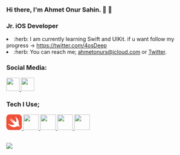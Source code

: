 ### Hi there, I'm Ahmet Onur Sahin. :maple_leaf: :herb: 

### Jr. iOS Developer 

  <li>:herb: I am currently learning Swift and UIKit. if u want follow my progress -> <a href="https://twitter.com/4osDeep">https://twitter.com/4osDeep</a></li>
  <li>:herb: You can reach me; <a href="ahmetonurs@icloud.com">ahmetonurs@icloud.com</a> or <a href="https://twitter.com/4osDeep">Twitter</a>.</li>

### Social Media:

 [<img height="35" width="35" src="https://cdn-icons-png.flaticon.com/512/174/174857.png" />
][linked.in]
[<img height="35" width="35" src="https://upload.wikimedia.org/wikipedia/commons/thumb/4/4f/Twitter-logo.svg/2491px-Twitter-logo.svg.png" />
][twitter]


### Tech I Use;
 [<img height="41" width="41" src="https://raw.githubusercontent.com/github/explore/80688e429a7d4ef2fca1e82350fe8e3517d3494d/topics/swift/swift.png" />
][swift]
[<img height="41" width="41" src="https://miro.medium.com/max/384/1*PeFnya42mpOiCvdgm49ifQ.png" />
][swiftui]
[<img height="41" width="41" src="https://upload.wikimedia.org/wikipedia/commons/3/33/Figma-logo.svg" />
][figma]
[<img height="41" width="41" src="https://upload.wikimedia.org/wikipedia/commons/thumb/3/3f/Git_icon.svg/1024px-Git_icon.svg.png" />
][git]
[<img height="41" width="41" src="https://developer.apple.com/design/human-interface-guidelines/macos/images/app-icon-realistic-materials_2x.png" />
][xcode]

<br />

<img src="https://github-readme-stats.vercel.app/api?username=4os&theme=onedark">

[linked.in]: https://www.linkedin.com/in/aoshn/
[twitter]: https://twitter.com/4osDeep
[swift]:https://developer.apple.com/swift/
[swiftui]:https://developer.apple.com/xcode/swiftui/
[figma]:https://www.figma.com/
[git]:https://git-scm.com/
[xcode]:https://developer.apple.com/xcode/
